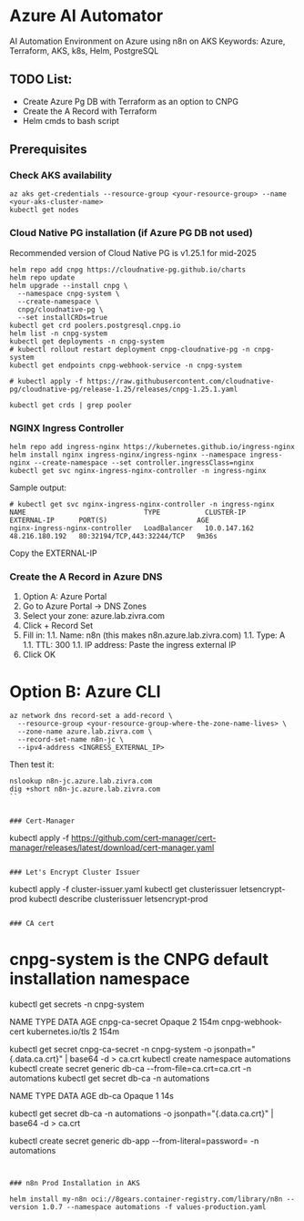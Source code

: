 # Azure AI Automator 
AI Automation Environment on Azure using n8n on AKS
Keywords: Azure, Terraform, AKS, k8s, Helm, PostgreSQL

## TODO List:
- Create Azure Pg DB with Terraform as an option to CNPG
- Create the A Record with Terraform
- Helm cmds to bash script

## Prerequisites

### Check AKS availability

```
az aks get-credentials --resource-group <your-resource-group> --name <your-aks-cluster-name>
kubectl get nodes
```

### Cloud Native PG installation (if Azure PG DB not used)
Recommended version of Cloud Native PG is v1.25.1 for mid-2025

```
helm repo add cnpg https://cloudnative-pg.github.io/charts
helm repo update
helm upgrade --install cnpg \
  --namespace cnpg-system \
  --create-namespace \
  cnpg/cloudnative-pg \
  --set installCRDs=true
kubectl get crd poolers.postgresql.cnpg.io
helm list -n cnpg-system
kubectl get deployments -n cnpg-system
# kubectl rollout restart deployment cnpg-cloudnative-pg -n cnpg-system
kubectl get endpoints cnpg-webhook-service -n cnpg-system

# kubectl apply -f https://raw.githubusercontent.com/cloudnative-pg/cloudnative-pg/release-1.25/releases/cnpg-1.25.1.yaml

kubectl get crds | grep pooler

```

### NGINX Ingress Controller

```
helm repo add ingress-nginx https://kubernetes.github.io/ingress-nginx
helm install nginx ingress-nginx/ingress-nginx --namespace ingress-nginx --create-namespace --set controller.ingressClass=nginx
kubectl get svc nginx-ingress-nginx-controller -n ingress-nginx
```

Sample output:
```
# kubectl get svc nginx-ingress-nginx-controller -n ingress-nginx
NAME                             TYPE           CLUSTER-IP     EXTERNAL-IP      PORT(S)                      AGE
nginx-ingress-nginx-controller   LoadBalancer   10.0.147.162   48.216.180.192   80:32194/TCP,443:32244/TCP   9m36s
```

Copy the EXTERNAL-IP

### Create the A Record in Azure DNS

1. Option A: Azure Portal
1. Go to Azure Portal → DNS Zones
1. Select your zone: azure.lab.zivra.com
1. Click + Record Set
1. Fill in:
1.1. Name: n8n (this makes n8n.azure.lab.zivra.com)
1.1. Type: A
1.1. TTL: 300
1.1. IP address: Paste the ingress external IP
1. Click OK


# Option B: Azure CLI

```
az network dns record-set a add-record \
  --resource-group <your-resource-group-where-the-zone-name-lives> \
  --zone-name azure.lab.zivra.com \
  --record-set-name n8n-jc \
  --ipv4-address <INGRESS_EXTERNAL_IP>
```

Then test it:

```
nslookup n8n-jc.azure.lab.zivra.com
dig +short n8n-jc.azure.lab.zivra.com
``


### Cert-Manager
```
kubectl apply -f https://github.com/cert-manager/cert-manager/releases/latest/download/cert-manager.yaml
```

### Let's Encrypt Cluster Issuer

```
kubectl apply -f cluster-issuer.yaml
kubectl get clusterissuer letsencrypt-prod
kubectl describe clusterissuer letsencrypt-prod
```

### CA cert

```
# cnpg-system is the CNPG default installation namespace
kubectl get secrets -n cnpg-system

NAME                TYPE                DATA   AGE
cnpg-ca-secret      Opaque              2      154m
cnpg-webhook-cert   kubernetes.io/tls   2      154m

kubectl get secret cnpg-ca-secret -n cnpg-system -o jsonpath="{.data.ca\.crt}" | base64 -d > ca.crt
kubectl create namespace automations
kubectl create secret generic db-ca --from-file=ca.crt=ca.crt -n automations
kubectl get secret db-ca -n automations

NAME    TYPE     DATA   AGE
db-ca   Opaque   1      14s


kubectl get secret db-ca -n automations -o jsonpath="{.data.ca\.crt}" | base64 -d > ca.crt

kubectl create secret generic db-app --from-literal=password=<your-db-password> -n automations

```


### n8n Prod Installation in AKS

helm install my-n8n oci://8gears.container-registry.com/library/n8n --version 1.0.7 --namespace automations -f values-production.yaml


